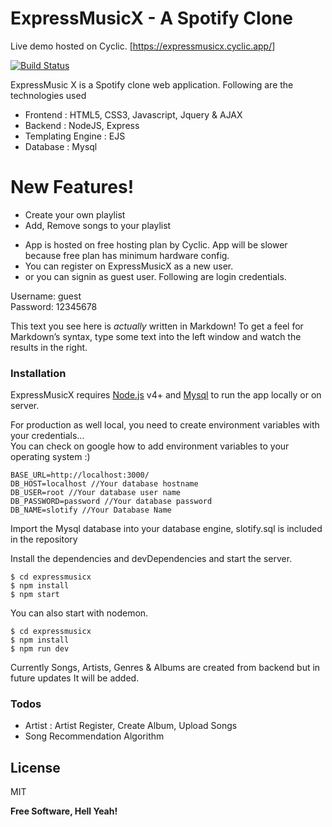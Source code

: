 <h1 class="code-line" data-line-start=0 data-line-end=1 ><a id="ExpressMusicX__A_Spotify_Clone_0"></a>ExpressMusicX - A Spotify Clone</h1>

<p class="has-line-data" data-line-start="19" data-line-end="20">Live demo hosted on Cyclic. [<a href="https://expressmusicx.cyclic.app/">https://expressmusicx.cyclic.app/</a>]</p>

<p class="has-line-data" data-line-start="4" data-line-end="5"><a href="#"><img src="https://travis-ci.org/joemccann/dillinger.svg?branch=master" alt="Build Status"></a></p>
<p class="has-line-data" data-line-start="6" data-line-end="7">ExpressMusic X is a Spotify clone web application. Following are the technologies used</p>
<ul>
<li class="has-line-data" data-line-start="8" data-line-end="9">Frontend : HTML5, CSS3, Javascript, Jquery &amp; AJAX</li>
<li class="has-line-data" data-line-start="9" data-line-end="10">Backend : NodeJS, Express</li>
<li class="has-line-data" data-line-start="10" data-line-end="12">Templating Engine : EJS</li>
<li class="has-line-data" data-line-start="10" data-line-end="12">Database : Mysql</li>
</ul>
<h1 class="code-line" data-line-start=12 data-line-end=13 ><a id="New_Features_12"></a>New Features!</h1>
<ul>
<li class="has-line-data" data-line-start="14" data-line-end="15">Create your own playlist</li>
<li class="has-line-data" data-line-start="15" data-line-end="16">Add, Remove songs to your playlist</li>
</ul>

<ul>
<li class="has-line-data" data-line-start="20" data-line-end="21">App is hosted on free hosting plan by Cyclic. App will be slower because free plan has minimum hardware config.</li>
<li class="has-line-data" data-line-start="21" data-line-end="22">You can register on ExpressMusicX as a new user.</li>
<li class="has-line-data" data-line-start="22" data-line-end="24">or you can signin as guest user. Following are login credentials.</li>
</ul>
<p class="has-line-data" data-line-start="24" data-line-end="26">Username: guest<br>
Password: 12345678</p>
<p class="has-line-data" data-line-start="27" data-line-end="28">This text you see here is <em>actually</em> written in Markdown! To get a feel for Markdown’s syntax, type some text into the left window and watch the results in the right.</p>
<h3 class="code-line" data-line-start=29 data-line-end=30 ><a id="Installation_29"></a>Installation</h3>
<p class="has-line-data" data-line-start="31" data-line-end="32">ExpressMusicX requires <a href="https://nodejs.org/">Node.js</a> v4+ and <a href="https://www.mysql.com/">Mysql</a> to run the app locally or on server.</p>
<p class="has-line-data" data-line-start="33" data-line-end="35">For production as well local, you need to create environment variables with your credentials…<br>
You can check on google how to add environment variables to your operating system :)</p>
<pre><code class="has-line-data" data-line-start="36" data-line-end="42" class="language-sh">BASE_URL=http://localhost:<span class="hljs-number">3000</span>/
DB_HOST=localhost //Your database hostname
DB_USER=root //Your database user name
DB_PASSWORD=password //Your database password
DB_NAME=slotify //Your Database Name
</code></pre>
<p class="has-line-data" data-line-start="43" data-line-end="44">Import the Mysql database into your database engine, slotify.sql is included in the repository</p>
<p class="has-line-data" data-line-start="45" data-line-end="46">Install the dependencies and devDependencies and start the server.</p>
<pre><code class="has-line-data" data-line-start="47" data-line-end="51" class="language-sh">$ <span class="hljs-built_in">cd</span> expressmusicx
$ npm install
$ npm start
</code></pre>
<p class="has-line-data" data-line-start="52" data-line-end="53">You can also start with nodemon.</p>
<pre><code class="has-line-data" data-line-start="54" data-line-end="58" class="language-sh">$ <span class="hljs-built_in">cd</span> expressmusicx
$ npm install
$ npm run dev
</code></pre>
<p class="has-line-data" data-line-start="59" data-line-end="60">Currently Songs, Artists, Genres &amp; Albums are created from backend but in future updates It will be added.</p>
<h3 class="code-line" data-line-start=60 data-line-end=61 ><a id="Todos_60"></a>Todos</h3>
<ul>
<li class="has-line-data" data-line-start="62" data-line-end="63">Artist : Artist Register, Create Album, Upload Songs</li>
<li class="has-line-data" data-line-start="63" data-line-end="65">Song Recommendation Algorithm</li>
</ul>
<h2 class="code-line" data-line-start=65 data-line-end=67 ><a id="License_65"></a>License</h2>
<p class="has-line-data" data-line-start="68" data-line-end="69">MIT</p>
<p class="has-line-data" data-line-start="71" data-line-end="72"><strong>Free Software, Hell Yeah!</strong></p>
